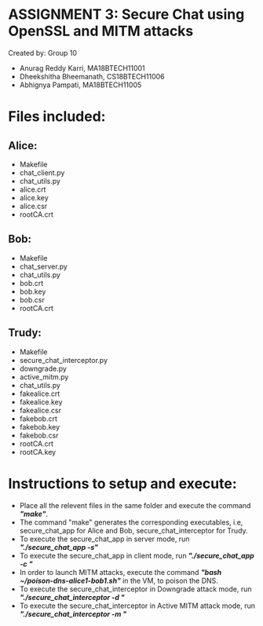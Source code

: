 # ASSIGNMENT 3: Secure Chat using OpenSSL and MITM attacks
Created by: Group 10
- Anurag Reddy Karri, MA18BTECH11001
- Dheekshitha Bheemanath, CS18BTECH11006
- Abhignya Pampati, MA18BTECH11005

# Files included:

## Alice:
* Makefile
* chat_client.py
* chat_utils.py
* alice.crt
* alice.key
* alice.csr
* rootCA.crt

## Bob:
* Makefile
* chat_server.py
* chat_utils.py
* bob.crt
* bob.key
* bob.csr
* rootCA.crt

## Trudy:
* Makefile
* secure_chat_interceptor.py
* downgrade.py
* active_mitm.py
* chat_utils.py
* fakealice.crt
* fakealice.key
* fakealice.csr
* fakebob.crt
* fakebob.key
* fakebob.csr
* rootCA.crt
* rootCA.key

# Instructions to setup and execute:
* Place all the relevent files in the same folder and execute the command ***"make"***.
* The command "make" generates the corresponding executables, i.e, secure_chat_app for Alice and Bob, secure_chat_interceptor for Trudy.
* To execute the secure_chat_app in server mode, run ***"./secure_chat_app -s"***
* To execute the secure_chat_app in client mode, run ***"./secure_chat_app -c <server-name>"***
* In order to launch MITM attacks, execute the command ***"bash ~/poison-dns-alice1-bob1.sh"*** in the VM, to poison the DNS.
* To execute the secure_chat_interceptor in Downgrade attack mode, run ***"./secure_chat_interceptor -d <client-name> <server-name>"***
* To execute the secure_chat_interceptor in Active MITM attack mode, run ***"./secure_chat_interceptor -m <client-name> <server-name>"***

